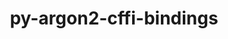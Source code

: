 ---
title: "py-argon2-cffi-bindings"
layout: cache
categories: [package, develop-2024-05-19]
meta: {"versions": ["21.2.0"], "compilers": ["gcc@=11.1.0", "gcc@=11.4.0", "gcc@=9.4.0", "oneapi@=2024.0.0"], "oss": ["ubuntu20.04", "ubuntu22.04"], "platforms": ["linux"], "targets": ["neoverse_v1", "neoverse_v2", "ppc64le", "x86_64_v3"], "stacks": ["data-vis-sdk", "e4s", "e4s-neoverse-v2", "e4s-neoverse_v1", "e4s-oneapi", "e4s-power", "root"], "num_specs": 13, "num_specs_by_stack": {"root": 13, "e4s-power": 2, "data-vis-sdk": 2, "e4s-neoverse_v1": 2, "e4s-neoverse-v2": 2, "e4s": 3, "e4s-oneapi": 2}}
spec_details: [{"hash": "xpj5z6ps5547hqid5j3rdizw5cfuu4yh", "compiler": "gcc@=9.4.0", "versions": ["21.2.0"], "os": "ubuntu20.04", "platform": "linux", "target": "ppc64le", "variants": ["build_system=python_pip"], "stacks": ["root", "e4s-power"], "size": "-", "tarball": "https://binaries.spack.io/releases/develop-2024-05-19/build_cache/linux-ubuntu20.04-ppc64le/gcc-9.4.0/py-argon2-cffi-bindings-21.2.0/linux-ubuntu20.04-ppc64le-gcc-9.4.0-py-argon2-cffi-bindings-21.2.0-xpj5z6ps5547hqid5j3rdizw5cfuu4yh.spack"}, {"hash": "szocj34lsrltnodl45bld5zkewkzyzhy", "compiler": "gcc@=9.4.0", "versions": ["21.2.0"], "os": "ubuntu20.04", "platform": "linux", "target": "ppc64le", "variants": ["build_system=python_pip"], "stacks": ["root", "e4s-power"], "size": "-", "tarball": "https://binaries.spack.io/releases/develop-2024-05-19/build_cache/linux-ubuntu20.04-ppc64le/gcc-9.4.0/py-argon2-cffi-bindings-21.2.0/linux-ubuntu20.04-ppc64le-gcc-9.4.0-py-argon2-cffi-bindings-21.2.0-szocj34lsrltnodl45bld5zkewkzyzhy.spack"}, {"hash": "i4zdzpndllcnzhqq33uye4upk6r3eh6q", "compiler": "gcc@=11.1.0", "versions": ["21.2.0"], "os": "ubuntu20.04", "platform": "linux", "target": "x86_64_v3", "variants": ["build_system=python_pip"], "stacks": ["root", "data-vis-sdk"], "size": "-", "tarball": "https://binaries.spack.io/releases/develop-2024-05-19/build_cache/linux-ubuntu20.04-x86_64_v3/gcc-11.1.0/py-argon2-cffi-bindings-21.2.0/linux-ubuntu20.04-x86_64_v3-gcc-11.1.0-py-argon2-cffi-bindings-21.2.0-i4zdzpndllcnzhqq33uye4upk6r3eh6q.spack"}, {"hash": "hj5avbrn3ujalb5z6p425omfnxighmlc", "compiler": "gcc@=11.1.0", "versions": ["21.2.0"], "os": "ubuntu20.04", "platform": "linux", "target": "x86_64_v3", "variants": ["build_system=python_pip"], "stacks": ["root", "data-vis-sdk"], "size": "-", "tarball": "https://binaries.spack.io/releases/develop-2024-05-19/build_cache/linux-ubuntu20.04-x86_64_v3/gcc-11.1.0/py-argon2-cffi-bindings-21.2.0/linux-ubuntu20.04-x86_64_v3-gcc-11.1.0-py-argon2-cffi-bindings-21.2.0-hj5avbrn3ujalb5z6p425omfnxighmlc.spack"}, {"hash": "od4bgcyezffwusovqalkbkj4r66w5655", "compiler": "gcc@=11.4.0", "versions": ["21.2.0"], "os": "ubuntu22.04", "platform": "linux", "target": "neoverse_v1", "variants": ["build_system=python_pip"], "stacks": ["root", "e4s-neoverse_v1"], "size": "-", "tarball": "https://binaries.spack.io/releases/develop-2024-05-19/build_cache/linux-ubuntu22.04-neoverse_v1/gcc-11.4.0/py-argon2-cffi-bindings-21.2.0/linux-ubuntu22.04-neoverse_v1-gcc-11.4.0-py-argon2-cffi-bindings-21.2.0-od4bgcyezffwusovqalkbkj4r66w5655.spack"}, {"hash": "ys7wucsi75a55lqfg4pzkmklugtbed63", "compiler": "gcc@=11.4.0", "versions": ["21.2.0"], "os": "ubuntu22.04", "platform": "linux", "target": "neoverse_v1", "variants": ["build_system=python_pip"], "stacks": ["root", "e4s-neoverse_v1"], "size": "-", "tarball": "https://binaries.spack.io/releases/develop-2024-05-19/build_cache/linux-ubuntu22.04-neoverse_v1/gcc-11.4.0/py-argon2-cffi-bindings-21.2.0/linux-ubuntu22.04-neoverse_v1-gcc-11.4.0-py-argon2-cffi-bindings-21.2.0-ys7wucsi75a55lqfg4pzkmklugtbed63.spack"}, {"hash": "zon3p777xgeqgtept4anng2ancgbkfeq", "compiler": "gcc@=11.4.0", "versions": ["21.2.0"], "os": "ubuntu22.04", "platform": "linux", "target": "neoverse_v2", "variants": ["build_system=python_pip"], "stacks": ["e4s-neoverse-v2", "root"], "size": "-", "tarball": "https://binaries.spack.io/releases/develop-2024-05-19/build_cache/linux-ubuntu22.04-neoverse_v2/gcc-11.4.0/py-argon2-cffi-bindings-21.2.0/linux-ubuntu22.04-neoverse_v2-gcc-11.4.0-py-argon2-cffi-bindings-21.2.0-zon3p777xgeqgtept4anng2ancgbkfeq.spack"}, {"hash": "nxwjihkjtij5it2ves4ulyfwfycm466t", "compiler": "gcc@=11.4.0", "versions": ["21.2.0"], "os": "ubuntu22.04", "platform": "linux", "target": "neoverse_v2", "variants": ["build_system=python_pip"], "stacks": ["e4s-neoverse-v2", "root"], "size": "-", "tarball": "https://binaries.spack.io/releases/develop-2024-05-19/build_cache/linux-ubuntu22.04-neoverse_v2/gcc-11.4.0/py-argon2-cffi-bindings-21.2.0/linux-ubuntu22.04-neoverse_v2-gcc-11.4.0-py-argon2-cffi-bindings-21.2.0-nxwjihkjtij5it2ves4ulyfwfycm466t.spack"}, {"hash": "7qfcwhco4romom4hgaaxl6edvnavltoh", "compiler": "gcc@=11.4.0", "versions": ["21.2.0"], "os": "ubuntu22.04", "platform": "linux", "target": "x86_64_v3", "variants": ["build_system=python_pip"], "stacks": ["e4s", "root"], "size": "-", "tarball": "https://binaries.spack.io/releases/develop-2024-05-19/build_cache/linux-ubuntu22.04-x86_64_v3/gcc-11.4.0/py-argon2-cffi-bindings-21.2.0/linux-ubuntu22.04-x86_64_v3-gcc-11.4.0-py-argon2-cffi-bindings-21.2.0-7qfcwhco4romom4hgaaxl6edvnavltoh.spack"}, {"hash": "qtptdcafygfsm253ouaosf4vclfdxnkd", "compiler": "gcc@=11.4.0", "versions": ["21.2.0"], "os": "ubuntu22.04", "platform": "linux", "target": "x86_64_v3", "variants": ["build_system=python_pip"], "stacks": ["e4s", "root"], "size": "-", "tarball": "https://binaries.spack.io/releases/develop-2024-05-19/build_cache/linux-ubuntu22.04-x86_64_v3/gcc-11.4.0/py-argon2-cffi-bindings-21.2.0/linux-ubuntu22.04-x86_64_v3-gcc-11.4.0-py-argon2-cffi-bindings-21.2.0-qtptdcafygfsm253ouaosf4vclfdxnkd.spack"}, {"hash": "cciwqzfpn22erj5372swd2pzq24o45mj", "compiler": "gcc@=11.4.0", "versions": ["21.2.0"], "os": "ubuntu22.04", "platform": "linux", "target": "x86_64_v3", "variants": ["build_system=python_pip"], "stacks": ["e4s", "root"], "size": "-", "tarball": "https://binaries.spack.io/releases/develop-2024-05-19/build_cache/linux-ubuntu22.04-x86_64_v3/gcc-11.4.0/py-argon2-cffi-bindings-21.2.0/linux-ubuntu22.04-x86_64_v3-gcc-11.4.0-py-argon2-cffi-bindings-21.2.0-cciwqzfpn22erj5372swd2pzq24o45mj.spack"}, {"hash": "ujbvqii6mwyv6ryse3vwmofdw7boiv6e", "compiler": "oneapi@=2024.0.0", "versions": ["21.2.0"], "os": "ubuntu22.04", "platform": "linux", "target": "x86_64_v3", "variants": ["build_system=python_pip"], "stacks": ["e4s-oneapi", "root"], "size": "-", "tarball": "https://binaries.spack.io/releases/develop-2024-05-19/build_cache/linux-ubuntu22.04-x86_64_v3/oneapi-2024.0.0/py-argon2-cffi-bindings-21.2.0/linux-ubuntu22.04-x86_64_v3-oneapi-2024.0.0-py-argon2-cffi-bindings-21.2.0-ujbvqii6mwyv6ryse3vwmofdw7boiv6e.spack"}, {"hash": "virup6ror4j2kx6m27m5ihlmrnqwqhrz", "compiler": "oneapi@=2024.0.0", "versions": ["21.2.0"], "os": "ubuntu22.04", "platform": "linux", "target": "x86_64_v3", "variants": ["build_system=python_pip"], "stacks": ["e4s-oneapi", "root"], "size": "-", "tarball": "https://binaries.spack.io/releases/develop-2024-05-19/build_cache/linux-ubuntu22.04-x86_64_v3/oneapi-2024.0.0/py-argon2-cffi-bindings-21.2.0/linux-ubuntu22.04-x86_64_v3-oneapi-2024.0.0-py-argon2-cffi-bindings-21.2.0-virup6ror4j2kx6m27m5ihlmrnqwqhrz.spack"}]
---